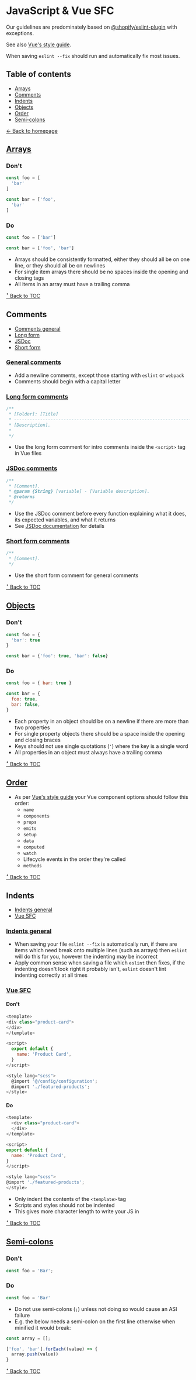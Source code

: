 # JavaScript & Vue SFC

Our guidelines are predominately based on [@shopify/eslint-plugin](https://github.com/Shopify/web-configs/tree/main/packages/eslint-plugin) with exceptions.

See also [Vue's style guide](https://v3.vuejs.org/style-guide/).

When saving `eslint --fix` should run and automatically fix most issues.

## Table of contents

* [Arrays](#arrays)
* [Comments](#comments)
* [Indents](#indents)
* [Objects](#objects)
* [Order](#order)
* [Semi-colons](#semi-colons)

[← Back to homepage](../README.md)

## [Arrays](#arrays)

### Don't

```js
const foo = [
  'bar'
]

const bar = ['foo',
  'bar'
]
```

### Do

```js
const foo = ['bar']

const bar = ['foo', 'bar']
```

* Arrays should be consistently formatted, either they should all be on one line, or they should all be on newlines
* For single item arrays there should be no spaces inside the opening and closing tags
* All items in an array must have a trailing comma

[ꜛ Back to TOC](#table-of-contents)

## Comments

* [Comments general](#comments-general)
* [Long form](#long-form-comments)
* [JSDoc](#jsdoc-comments)
* [Short form](short-form-comments)

### [General comments](#general-comments)

* Add a newline comments, except those starting with `eslint` or `webpack`
* Comments should begin with a capital letter

### [Long form comments](#long-form-comments)

```js
/**
 * [Folder]: [Title]
 * -----------------------------------------------------------------------------
 * [Description].
 *
 */
```

* Use the long form comment for intro comments inside the `<script>` tag in Vue files

### [JSDoc comments](#jsdoc-comments)

```js
/**
 * [Comment].
 * @param {String} [variable] - [Variable description].
 * @returns
 */
```

* Use the JSDoc comment before every function explaining what it does, its expected variables, and what it returns
* See [JSDoc documentation](https://jsdoc.app/) for details

### [Short form comments](short-form-comments)

```js
/**
 * [Comment].
 */
```

* Use the short form comment for general comments

[ꜛ Back to TOC](#table-of-contents)

## [Objects](#objects)

### Don't

```js
const foo = {
  'bar': true
}

const bar = {'foo': true, 'bar': false}
```

### Do

```js
const foo = { bar: true }

const bar = {
  foo: true,
  bar: false,
}
```

* Each property in an object should be on a newline if there are more than two properties
* For single property objects there should be a space inside the opening and closing braces
* Keys should not use single quotations (`'`) where the key is a single word
* All properties in an object must always have a trailing comma

[ꜛ Back to TOC](#table-of-contents)

## [Order](#order)

* As per [Vue's style guide](https://v3.vuejs.org/style-guide/#component-instance-options-order-recommended) your Vue component options should follow this order:
  * `name`
  * `components`
  * `props`
  * `emits`
  * `setup`
  * `data`
  * `computed`
  * `watch`
  * Lifecycle events in the order they're called
  * `methods`

[ꜛ Back to TOC](#table-of-contents)

## Indents

* [Indents general](#indents-general)
* [Vue SFC](#vue-sfc)

### [Indents general](#indents-general)

* When saving your file `eslint --fix` is automatically run, if there are items which need break onto multiple lines (such as arrays) then `eslint` will do this for you, however the indenting may be incorrect
* Apply common sense when saving a file which `eslint` then fixes, if the indenting doesn't look right it probably isn't, `eslint` doesn't lint indenting correctly at all times

### [Vue SFC](#vue-sfc)

#### Don't

```js
<template>
<div class="product-card">
</div>
</template>

<script>
  export default {
    name: 'Product Card',
  }
</script>

<style lang="scss">
  @import '@/config/configuration';
  @import './featured-products';
</style>
```

#### Do

```js
<template>
  <div class="product-card">
  </div>
</template>

<script>
export default {
  name: 'Product Card',
}
</script>

<style lang="scss">
@import './featured-products';
</style>
```

* Only indent the contents of the `<template>` tag
* Scripts and styles should not be indented
* This gives more character length to write your JS in

[ꜛ Back to TOC](#table-of-contents)

## [Semi-colons](#semi-colons)

### Don't

```js
const foo = 'Bar';
```

### Do

```js
const foo = 'Bar'
```

* Do not use semi-colons (`;`) unless not doing so would cause an ASI failure
* E.g. the below needs a semi-colon on the first line otherwise when minified it would break:

```js
const array = [];

['foo', 'bar'].forEach((value) => {
  array.push(value))
}
```

[ꜛ Back to TOC](#table-of-contents)